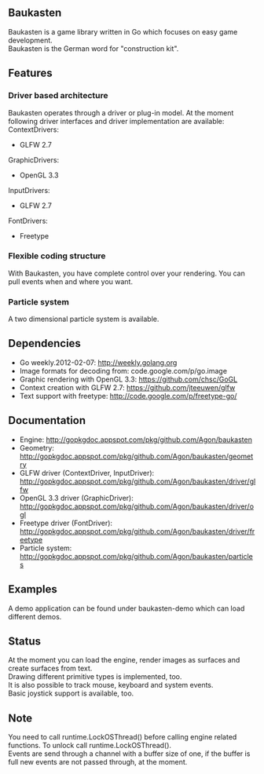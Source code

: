 ## Baukasten
Baukasten is a game library written in Go which focuses on easy game development.<br>
Baukasten is the German word for "construction kit".<br>

## Features
### Driver based architecture
Baukasten operates through a driver or plug-in model.
At the moment following driver interfaces and driver implementation are available:<br>
ContextDrivers:

- GLFW 2.7

GraphicDrivers:

- OpenGL 3.3

InputDrivers:

- GLFW 2.7

FontDrivers:

- Freetype

### Flexible coding structure
With Baukasten, you have complete control over your rendering. You can pull events when and where you want.

### Particle system
A two dimensional particle system is available.

## Dependencies
- Go weekly.2012-02-07: http://weekly.golang.org
- Image formats for decoding from: code.google.com/p/go.image
- Graphic rendering with OpenGL 3.3: https://github.com/chsc/GoGL
- Context creation with GLFW 2.7: https://github.com/jteeuwen/glfw
- Text support with freetype: http://code.google.com/p/freetype-go/

## Documentation
- Engine: http://gopkgdoc.appspot.com/pkg/github.com/Agon/baukasten
- Geometry: http://gopkgdoc.appspot.com/pkg/github.com/Agon/baukasten/geometry
- GLFW driver (ContextDriver, InputDriver): http://gopkgdoc.appspot.com/pkg/github.com/Agon/baukasten/driver/glfw
- OpenGL 3.3 driver (GraphicDriver): http://gopkgdoc.appspot.com/pkg/github.com/Agon/baukasten/driver/ogl
- Freetype driver (FontDriver): http://gopkgdoc.appspot.com/pkg/github.com/Agon/baukasten/driver/freetype
- Particle system: http://gopkgdoc.appspot.com/pkg/github.com/Agon/baukasten/particles

## Examples
A demo application can be found under baukasten-demo which can load different demos.

## Status
At the moment you can load the engine, render images as surfaces and create surfaces from text.<br>
Drawing different primitive types is implemented, too.<br>
It is also possible to track mouse, keyboard and system events.<br>
Basic joystick support is available, too.

## Note
You need to call runtime.LockOSThread() before calling engine related functions. To unlock call runtime.LockOSThread().<br>
Events are send through a channel with a buffer size of one, if the buffer is full new events are not passed through, at the moment.